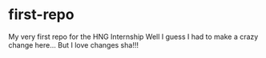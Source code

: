 # first-repo
My very first repo for the HNG Internship
Well I guess I had to make a crazy change here... But I love changes sha!!!
